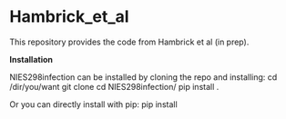 # Hambrick_et_al
This repository provides the code from Hambrick et al (in prep).




**Installation**


NIES298infection can be installed by cloning the repo and installing:
cd /dir/you/want
git clone 
cd NIES298infection/
pip install .

Or you can directly install with pip:
pip install 
